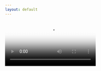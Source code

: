 ```yaml
---
layout: default
---
```

<link rel="stylesheet" href="dist/css/ckin.css">
<video poster="https://github.com/Ypsilenna/ypsilenna.github.io/blob/main/static/image/thumbnails/pixelarts/001-013.png" src="https://github.com/Ypsilenna/ypsilenna.github.io/raw/refs/heads/main/static/videos/doodle.mp4" data-overlay="1" data-title="The curious case of Chameleon..."></video>
<script src="dist/js/ckin.js"></script>
